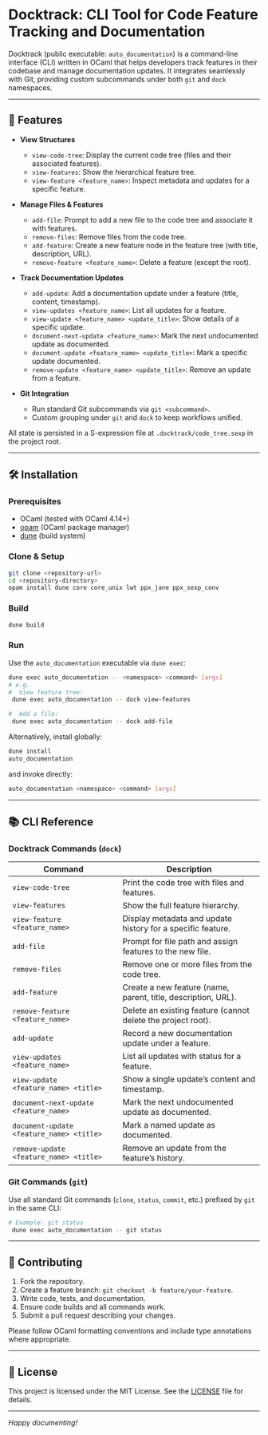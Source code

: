 # Docktrack: CLI Tool for Code Feature Tracking and Documentation

Docktrack (public executable: `auto_documentation`) is a command-line interface (CLI) written in OCaml that helps developers track features in their codebase and manage documentation updates. It integrates seamlessly with Git, providing custom subcommands under both `git` and `dock` namespaces.

---

## 🚀 Features

* **View Structures**

  * `view-code-tree`: Display the current code tree (files and their associated features).
  * `view-features`: Show the hierarchical feature tree.
  * `view-feature <feature_name>`: Inspect metadata and updates for a specific feature.

* **Manage Files & Features**

  * `add-file`: Prompt to add a new file to the code tree and associate it with features.
  * `remove-files`: Remove files from the code tree.
  * `add-feature`: Create a new feature node in the feature tree (with title, description, URL).
  * `remove-feature <feature_name>`: Delete a feature (except the root).

* **Track Documentation Updates**

  * `add-update`: Add a documentation update under a feature (title, content, timestamp).
  * `view-updates <feature_name>`: List all updates for a feature.
  * `view-update <feature_name> <update_title>`: Show details of a specific update.
  * `document-next-update <feature_name>`: Mark the next undocumented update as documented.
  * `document-update <feature_name> <update_title>`: Mark a specific update documented.
  * `remove-update <feature_name> <update_title>`: Remove an update from a feature.

* **Git Integration**

  * Run standard Git subcommands via `git <subcommand>`.
  * Custom grouping under `git` and `dock` to keep workflows unified.

All state is persisted in a S-expression file at `.docktrack/code_tree.sexp` in the project root.

---

## 🛠️ Installation

### Prerequisites

* OCaml (tested with OCaml 4.14+)
* [opam](https://opam.ocaml.org/) (OCaml package manager)
* [dune](https://dune.build/) (build system)

### Clone & Setup

```bash
git clone <repository-url>
cd <repository-directory>
opam install dune core core_unix lwt ppx_jane ppx_sexp_conv
```

### Build

```bash
dune build
```

### Run

Use the `auto_documentation` executable via `dune exec`:

```bash
dune exec auto_documentation -- <namespace> <command> [args]
# e.g.
#  View feature tree:
 dune exec auto_documentation -- dock view-features

#  Add a file:
 dune exec auto_documentation -- dock add-file
```

Alternatively, install globally:

```bash
dune install
auto_documentation
```

and invoke directly:

```bash
auto_documentation <namespace> <command> [args]
```

---

## 📚 CLI Reference

### Docktrack Commands (`dock`)

| Command                                  | Description                                                   |
| ---------------------------------------- | ------------------------------------------------------------- |
| `view-code-tree`                         | Print the code tree with files and features.                  |
| `view-features`                          | Show the full feature hierarchy.                              |
| `view-feature <feature_name>`            | Display metadata and update history for a specific feature.   |
| `add-file`                               | Prompt for file path and assign features to the new file.     |
| `remove-files`                           | Remove one or more files from the code tree.                  |
| `add-feature`                            | Create a new feature (name, parent, title, description, URL). |
| `remove-feature <feature_name>`          | Delete an existing feature (cannot delete the project root).  |
| `add-update`                             | Record a new documentation update under a feature.            |
| `view-updates <feature_name>`            | List all updates with status for a feature.                   |
| `view-update <feature_name> <title>`     | Show a single update’s content and timestamp.                 |
| `document-next-update <feature_name>`    | Mark the next undocumented update as documented.              |
| `document-update <feature_name> <title>` | Mark a named update as documented.                            |
| `remove-update <feature_name> <title>`   | Remove an update from the feature’s history.                  |

### Git Commands (`git`)

Use all standard Git commands (`clone`, `status`, `commit`, etc.) prefixed by `git` in the same CLI:

```bash
# Example: git status
 dune exec auto_documentation -- git status
```

---

## 🤝 Contributing

1. Fork the repository.
2. Create a feature branch: `git checkout -b feature/your-feature`.
3. Write code, tests, and documentation.
4. Ensure code builds and all commands work.
5. Submit a pull request describing your changes.

Please follow OCaml formatting conventions and include type annotations where appropriate.

---

## 📄 License

This project is licensed under the MIT License. See the [LICENSE](LICENSE) file for details.

---

*Happy documenting!*
